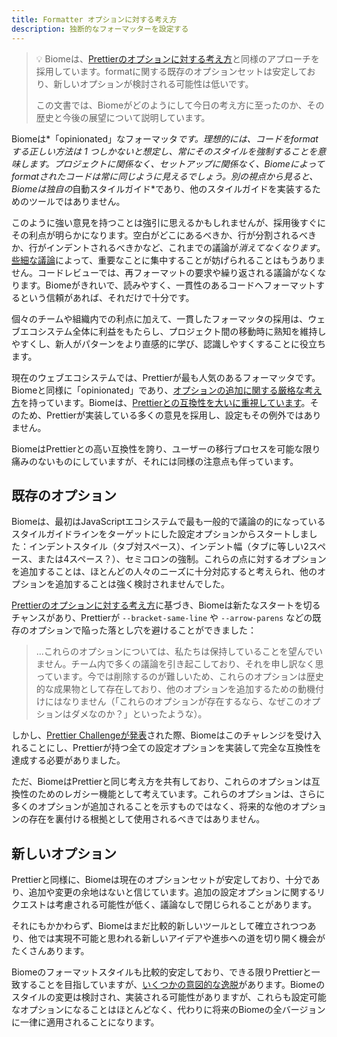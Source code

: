 ```yaml
---
title: Formatter オプションに対する考え方
description: 独断的なフォーマッターを設定する
---
```


>💡 Biomeは、[Prettierのオプションに対する考え方](https://prettier.io/docs/en/option-philosophy)と同様のアプローチを採用しています。formatに関する既存のオプションセットは安定しており、新しいオプションが検討される可能性は低いです。
>
>この文書では、Biomeがどのようにして今日の考え方に至ったのか、その歴史と今後の展望について説明しています。

Biomeは*「opinionated」なフォーマッタ*です。理想的には、コードをformatする正しい方法は 1 つしかないと想定し、常にそのスタイルを強制することを意味します。プロジェクトに関係なく、セットアップに関係なく、Biomeによってformatされたコードは常に同じように見えるでしょう。別の視点から見ると、Biomeは独自の*自動スタイルガイド*であり、他のスタイルガイドを実装するためのツールではありません。

このように強い意見を持つことは強引に思えるかもしれませんが、採用後すぐにその利点が明らかになります。空白がどこにあるべきか、行が分割されるべきか、行がインデントされるべきかなど、これまでの議論が*消えてなくなります*。[些細な議論](https://en.wikipedia.org/wiki/Law_of_triviality)によって、重要なことに集中することが妨げられることはもうありません。コードレビューでは、再フォーマットの要求や繰り返される議論がなくなります。Biomeがきれいで、読みやすく、一貫性のあるコードへフォーマットするという信頼があれば、それだけで十分です。

個々のチームや組織内での利点に加えて、一貫したフォーマッタの採用は、ウェブエコシステム全体に利益をもたらし、プロジェクト間の移動時に熟知を維持しやすくし、新人がパターンをより直感的に学び、認識しやすくすることに役立ちます。

現在のウェブエコシステムでは、Prettierが最も人気のあるフォーマッタです。Biomeと同様に「opinionated」であり、[オプションの追加に関する厳格な考え方](https://prettier.io/docs/en/option-philosophy)を持っています。Biomeは、[Prettierとの互換性を大いに重視しています](/blog/biome-wins-prettier-challenge)。そのため、Prettierが実装している多くの意見を採用し、設定もその例外ではありません。

BiomeはPrettierとの高い互換性を誇り、ユーザーの移行プロセスを可能な限り痛みのないものにしていますが、それには同様の注意点も伴っています。

## 既存のオプション

Biomeは、最初はJavaScriptエコシステムで最も一般的で議論の的になっているスタイルガイドラインをターゲットにした設定オプションからスタートしました：インデントスタイル（タブ対スペース）、インデント幅（タブに等しい2スペース、または4スペース？）、セミコロンの強制。これらの点に対するオプションを追加することは、ほとんどの人々のニーズに十分対応すると考えられ、他のオプションを追加することは強く検討されませんでした。

[Prettierのオプションに対する考え方](https://twitter.com/Vjeux/status/1722733472522142022)に基づき、Biomeは新たなスタートを切るチャンスがあり、Prettierが `--bracket-same-line` や `--arrow-parens` などの既存のオプションで陥った落とし穴を避けることができました：

> ...これらのオプションについては、私たちは保持していることを望んでいません。チーム内で多くの議論を引き起こしており、それを申し訳なく思っています。今では削除するのが難しいため、これらのオプションは歴史的な成果物として存在しており、他のオプションを追加するための動機付けにはなりません（「これらのオプションが存在するなら、なぜこのオプションはダメなのか？」といったような）。

しかし、[Prettier Challengeが発表](https://twitter.com/Vjeux/status/1722733472522142022)された際、Biomeはこのチャレンジを受け入れることにし、Prettierが持つ全ての設定オプションを実装して完全な互換性を達成する必要がありました。

ただ、BiomeはPrettierと同じ考え方を共有しており、これらのオプションは互換性のためのレガシー機能として考えています。これらのオプションは、さらに多くのオプションが追加されることを示すものではなく、将来的な他のオプションの存在を裏付ける根拠として使用されるべきではありません。

## 新しいオプション

Prettierと同様に、Biomeは現在のオプションセットが安定しており、十分であり、追加や変更の余地はないと信じています。追加の設定オプションに関するリクエストは考慮される可能性が低く、議論なしで閉じられることがあります。

それにもかかわらず、Biomeはまだ比較的新しいツールとして確立されつつあり、他では実現不可能と思われる新しいアイデアや進歩への道を切り開く機会がたくさんあります。

Biomeのフォーマットスタイルも比較的安定しており、できる限りPrettierと一致することを目指していますが、[いくつかの意図的な逸脱](https://github.com/biomejs/biome/issues/739)があります。Biomeのスタイルの変更は検討され、実装される可能性がありますが、これらも設定可能なオプションになることはほとんどなく、代わりに将来のBiomeの全バージョンに一律に適用されることになります。
